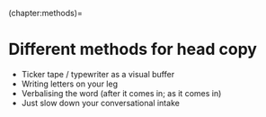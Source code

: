 (chapter:methods)=
# Different methods for head copy

- Ticker tape / typewriter as a visual buffer
- Writing letters on your leg
- Verbalising the word (after it comes in; as it comes in)
- Just slow down your conversational intake
